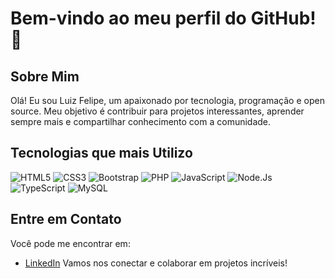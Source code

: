 # Bem-vindo ao meu perfil do GitHub! 👋

## Sobre Mim
Olá! Eu sou Luiz Felipe, um apaixonado por tecnologia, programação e open source. Meu objetivo é contribuir para projetos interessantes, aprender sempre mais e compartilhar conhecimento com a comunidade.

## Tecnologias que mais Utilizo
![HTML5](https://img.shields.io/badge/HTML5-E34F26?style=for-the-badge&logo=html5&logoColor=white)
![CSS3](https://img.shields.io/badge/CSS3-1572B6?style=for-the-badge&logo=css3&logoColor=white)
![Bootstrap](https://img.shields.io/badge/Bootstrap-563D7C?style=for-the-badge&logo=bootstrap&logoColor=white)
![PHP](https://img.shields.io/badge/PHP-777BB4?style=for-the-badge&logo=php&logoColor=white)
![JavaScript](https://img.shields.io/badge/JavaScript-F7DF1E?style=for-the-badge&logo=javascript&logoColor=black)
![Node.Js](https://img.shields.io/badge/Node.js-43853D?style=for-the-badge&logo=node.js&logoColor=white)
![TypeScript](https://img.shields.io/badge/TypeScript-007ACC?style=for-the-badge&logo=typescript&logoColor=white)
![MySQL](https://img.shields.io/badge/MySQL-00000F?style=for-the-badge&logo=mysql&logoColor=white)

## Entre em Contato
Você pode me encontrar em:
- [LinkedIn](https://www.linkedin.com/in/luiz-felipe-maejima/)
Vamos nos conectar e colaborar em projetos incríveis!
